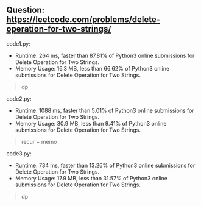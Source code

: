## Question: https://leetcode.com/problems/delete-operation-for-two-strings/

code1.py:
* Runtime: 264 ms, faster than 87.81% of Python3 online submissions for Delete Operation for Two Strings.
* Memory Usage: 16.3 MB, less than 66.62% of Python3 online submissions for Delete Operation for Two Strings.
> dp

code2.py:
* Runtime: 1088 ms, faster than 5.01% of Python3 online submissions for Delete Operation for Two Strings.
* Memory Usage: 30.9 MB, less than 9.41% of Python3 online submissions for Delete Operation for Two Strings.
> recur + memo

code3.py:
* Runtime: 734 ms, faster than 13.26% of Python3 online submissions for Delete Operation for Two Strings.
* Memory Usage: 17.9 MB, less than 31.57% of Python3 online submissions for Delete Operation for Two Strings.
> dp